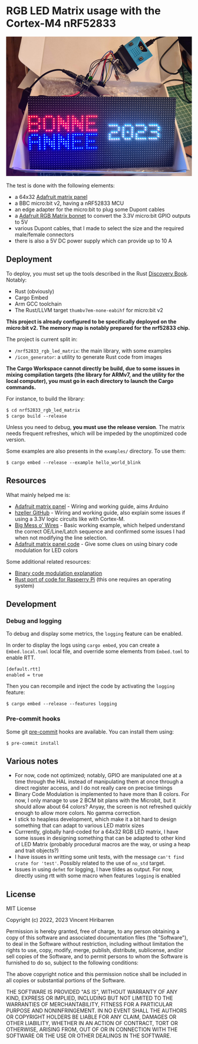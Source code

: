 # RGB LED Matrix usage with the Cortex-M4 nRF52833

![used elements](docs/bonne_annee_material.jpg)

The test is done with the following elements:

- a 64x32 [Adafruit matrix panel]
- a BBC micro:bit v2, having a nRF52833 MCU
- an edge adapter for the micro:bit to plug some Dupont cables
- a [Adafruit RGB Matrix bonnet] to convert the 3.3V micro:bit GPIO outputs to 5V 
- various Dupont cables, that I made to select the size and the required male/female connectors
- there is also a 5V DC power supply which can provide up to 10 A

[Adafruit matrix panel]: https://learn.adafruit.com/32x16-32x32-rgb-led-matrix/overview
[Adafruit RGB Matrix bonnet]: https://learn.adafruit.com/adafruit-rgb-matrix-bonnet-for-raspberry-pi/overview


## Deployment

To deploy, you must set up the tools described in the Rust [Discovery Book]. Notably:
- Rust (obviously)
- Cargo Embed
- Arm GCC toolchain
- The Rust/LLVM target `thumbv7em-none-eabihf` for micro:bit v2

**This project is already configured to be specifically deployed on the micro:bit v2.
The memory map is notably prepared for the nrf52833 chip.**

The project is current split in:
- `/nrf52833_rgb_led_matrix`: the main library, with some examples
- `/icon_generator`: a utility to generate Rust code from images

**The Cargo Workspace cannot directly be build, due to some issues in mixing
compilation targets (the library for ARMv7, and the utility for the local
computer), you must go in each directory to launch the Cargo commands.**

For instance, to build the library:

    $ cd nrf52833_rgb_led_matrix
    $ cargo build --release

Unless you need to debug, **you must use the release version**. The matrix needs
frequent refreshes, which will be impeded by the unoptimized code version.

Some examples are also presents in the `examples/` directory. To use them:

    $ cargo embed --release --example hello_world_blink

[Discovery Book]: https://docs.rust-embedded.org/discovery/


## Resources

What mainly helped me is:

- [Adafruit matrix panel] - Wiring and working guide, aims Arduino
- [hzeller GitHub] - Wiring and working guide, also explain some issues if using a 3.3V logic circuits like with Cortex-M.
- [Big Mess o' Wires] - Basic working example, which helped understand the correct OE/Line/Latch sequence and confirmed 
  some issues I had when not modifying the line selection.
- [Adafruit matrix panel code] - Give some clues on using binary code modulation for LED colors

Some additional related resources:
- [Binary code modulation explanation]
- [Rust port of code for Rasperry Pi] (this one requires an operating system)

[Adafruit matrix panel code]: https://github.com/adafruit/RGB-matrix-Panel
[Big Mess o' Wires]: https://www.bigmessowires.com/2018/05/24/64-x-32-led-matrix-programming/
[hzeller GitHub]: https://github.com/hzeller/rpi-rgb-led-matrix
[Binary code modulation explanation]: http://www.batsocks.co.uk/readme/art_bcm_1.htm
[Rust port of code for Rasperry Pi]: https://github.com/EmbersArc/rpi_led_panel


## Development

### Debug and logging

To debug and display some metrics, the `logging` feature can be enabled.

In order to display the logs using `cargo embed`, you can create a
`Embed.local.toml` local file, and override some elements from `Embed.toml` to
enable RTT.

    [default.rtt]
    enabled = true

Then you can recompile and inject the code by activating the `logging` feature:

    $ cargo embed --release --features logging

### Pre-commit hooks

Some git [pre-commit] hooks are available. You can install them using:

    $ pre-commit install

[pre-commit]: https://pre-commit.com/


## Various notes

- For now, code not optimized; notably, GPIO are manipulated one at a time
  through the HAL instead of manipulating them at once through a direct register
  access, and I do not really care on precise timings
- Binary Code Modulation is implemented to have more than 8 colors. For now, I
  only manage to use 2 BCM bit plans with the Microbit, but it should allow
  about 64 colors? Anyay, the screen is not refreshed quickly enough to allow
  more colors. No gamma correction.
- I stick to heapless development, which make it a bit hard to design something
  that can adapt to various LED matrix sizes
- Currrently, globally hard-coded for a 64x32 RGB LED matrix, I have some issues
  in designing something that can be adapted to other kind of LED Matrix
  (probably procedural macros are the way, or using a heap and trait objects?)
- I have issues in writting some unit tests, with the message `can't find crate
  for 'test'`. Possibly related to the use of `no_std` target.
- Issues in using `defmt` for logging, I have tildes as output. For now, directly
  using rtt with some macro when features `logging` is enabled

## License

MIT License

Copyright (c) 2022, 2023 Vincent Hiribarren

Permission is hereby granted, free of charge, to any person obtaining a copy
of this software and associated documentation files (the "Software"), to deal
in the Software without restriction, including without limitation the rights
to use, copy, modify, merge, publish, distribute, sublicense, and/or sell
copies of the Software, and to permit persons to whom the Software is
furnished to do so, subject to the following conditions:

The above copyright notice and this permission notice shall be included in all
copies or substantial portions of the Software.

THE SOFTWARE IS PROVIDED "AS IS", WITHOUT WARRANTY OF ANY KIND, EXPRESS OR
IMPLIED, INCLUDING BUT NOT LIMITED TO THE WARRANTIES OF MERCHANTABILITY,
FITNESS FOR A PARTICULAR PURPOSE AND NONINFRINGEMENT. IN NO EVENT SHALL THE
AUTHORS OR COPYRIGHT HOLDERS BE LIABLE FOR ANY CLAIM, DAMAGES OR OTHER
LIABILITY, WHETHER IN AN ACTION OF CONTRACT, TORT OR OTHERWISE, ARISING FROM,
OUT OF OR IN CONNECTION WITH THE SOFTWARE OR THE USE OR OTHER DEALINGS IN THE
SOFTWARE.
